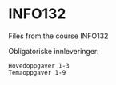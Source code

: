 # INFO132
Files from the course INFO132


Obligatoriske innleveringer:

    Hovedoppgaver 1-3
    Temaoppgaver 1-9
